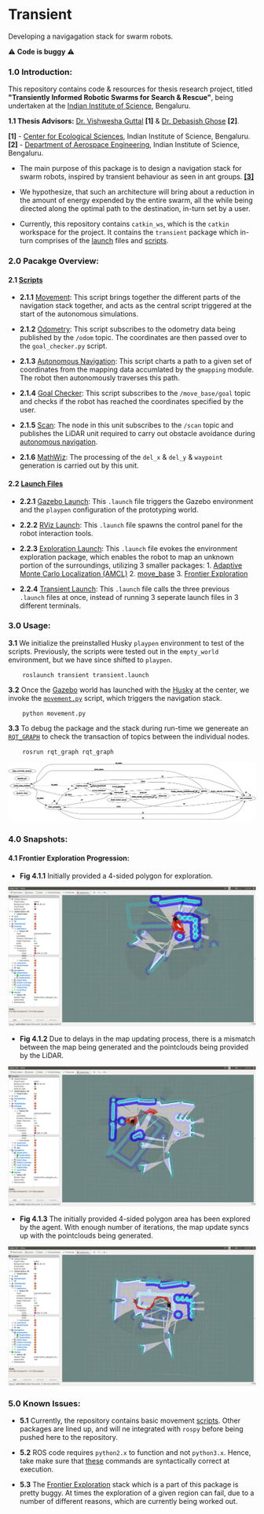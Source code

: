 # Transient

Developing a navigagation stack for swarm robots.

:warning: **Code is buggy** :warning:

### 1.0 Introduction:

This repository contains code & resources for thesis research project, titled **"Transiently Informed Robotic Swarms for Search & Rescue"**, being undertaken at the <a title="IISc" href="https://iisc.ac.in" target="_blank">Indian Institute of Science</a>, Bengaluru.

**1.1 Thesis Advisors:** <a title="Professor Guttal" href="https://teelabiisc.wordpress.com/curriculum-vitae/" target="_blank">Dr. Vishwesha Guttal</a> **[1]** & <a title="Professor Ghose" href="http://aero.iisc.ac.in/people/debasish-ghose/" target="_blank">Dr. Debasish Ghose</a> **[2]**.

**[1]** - <a title="CES, IISc" href="http://ces.iisc.ernet.in" target="_blank">Center for Ecological Sciences</a>, Indian Institute of Science, Bengaluru.
<br>
**[2]** - <a title="Aerospace Engineering, IISc" href="http://www.aero.iisc.ernet.in" target="_blank">Department of Aerospace Engineering</a>, Indian Institute of Science, Bengaluru.

- The main purpose of this package is to design a navigation stack for swarm robots, inspired by transient behaviour as seen in ant groups. <a title="Gelblum et al" href="https://www.nature.com/articles/ncomms8729" target="_blank">**[3]**</a>

- We hypothesize, that such an architecture will bring about a reduction in the amount of energy expended by the entire swarm, all the while being directed along the optimal path to the destination, in-turn set by a user.

- Currently, this repository contains ```catkin_ws```, which is the ```catkin``` workspace for the project. It contains the ```transient``` package which in-turn comprises of the [launch](https://github.com/SarthakJShetty/Transient/tree/master/catkin_ws/src/transient/launch) files and [scripts](https://github.com/SarthakJShetty/Transient/tree/master/catkin_ws/src/transient/scripts).

### 2.0 Pacakge Overview:

#### 2.1 [Scripts](https://github.com/SarthakJShetty/Transient/tree/master/catkin_ws/src/transient/scripts)
	
- **2.1.1** [Movement](https://github.com/SarthakJShetty/Transient/blob/master/catkin_ws/src/transient/scripts/movement.py): This script brings together the different parts of the navigation stack together, and acts as the central script triggered at the start of the autonomous simulations.

- **2.1.2** [Odometry](https://github.com/SarthakJShetty/Transient/blob/master/catkin_ws/src/transient/scripts/odometry.py): This script subscribes to the odometry data being published by the ```/odom``` topic. The coordinates are then passed over to the ```goal_checker.py``` script.
	
- **2.1.3** [Autonomous Navigation](https://github.com/SarthakJShetty/Transient/blob/master/catkin_ws/src/transient/scripts/autonomous_navigation.py): This script charts a path to a given set of coordinates from the mapping data accumlated by the ```gmapping``` module. The robot then autonomously traverses this path.
	
- **2.1.4** [Goal Checker](https://github.com/SarthakJShetty/Transient/blob/master/catkin_ws/src/transient/scripts/goal_checker.py): This script subscribes to the ```/move_base/goal``` topic and checks if the robot has reached the coordinates specified by the user.

- **2.1.5** [Scan](https://github.com/SarthakJShetty/Transient/blob/master/catkin_ws/src/transient/scripts/scan.py): The node in this unit subscribes to the ```/scan``` topic and publishes the LiDAR unit required to carry out obstacle avoidance during [autonomous navigation](https://github.com/SarthakJShetty/Transient/blob/master/catkin_ws/src/transient/scripts/autonomous_navigation.py).

- **2.1.6** [MathWiz](https://github.com/SarthakJShetty/Transient/blob/master/catkin_ws/src/transient/scripts/mathwiz.py): The processing of the ```del_x``` & ```del_y``` & ```waypoint``` generation is carried out by this unit. 

#### 2.2 [Launch Files](https://github.com/SarthakJShetty/Transient/tree/master/catkin_ws/src/transient/launch)

- **2.2.1** [Gazebo Launch](https://github.com/SarthakJShetty/Transient/blob/master/catkin_ws/src/transient/launch/transient_gazebo.launch): This ```.launch``` file triggers the Gazebo environment and the ```playpen``` configuration of the prototyping world.
	
- **2.2.2** [RViz Launch](https://github.com/SarthakJShetty/Transient/blob/master/catkin_ws/src/transient/launch/transient_rviz.launch): This ```.launch``` file spawns the control panel for the robot interaction tools.
	
- **2.2.3** [Exploration Launch](https://github.com/SarthakJShetty/Transient/blob/master/catkin_ws/src/transient/launch/transient_exploration.launch): This ```.launch``` file evokes the environment exploration package, which enables the robot to map an unknown portion of the surroundings, utilizing 3 smaller packages: 1. [Adaptive Monte Carlo Localization (AMCL)](http://wiki.ros.org/amcl) 2. [move_base](http://wiki.ros.org/move_base) 3. [Frontier Exploration](http://wiki.ros.org/frontier_exploration)

- **2.2.4** [Transient Launch](https://github.com/SarthakJShetty/Transient/blob/master/catkin_ws/src/transient/launch/transient.launch): This ```.launch``` file calls the three previous ```.launch``` files at once, instead of running 3 seperate launch files in 3 different terminals.

### 3.0 Usage:

**3.1** We initialize the preinstalled Husky ```playpen``` environment to test of the scripts. Previously, the scripts were tested out in the ```empty_world``` environment, but we have since shifted to ```playpen```.
		
		roslaunch transient transient.launch

**3.2** Once the <a title="Gazebo" href="http://gazebosim.org/" target="_blank">Gazebo</a> world has launched with the <a title="Husky!" href="https://www.clearpathrobotics.com/husky-unmanned-ground-vehicle-robot/" target="_blank">Husky</a> at the center, we invoke the [```movement.py```](https://github.com/SarthakJShetty/Transient/blob/master/catkin_ws/src/transient/scripts/movement.py) script, which triggers the navigation stack.
		
		python movement.py

**3.3** To debug the package and the stack during run-time we genereate an [```RQT_GRAPH```](http://wiki.ros.org/rqt_graph) to check the transaction of topics between the individual nodes.

		rosrun rqt_graph rqt_graph

![RQT_GRAPH](https://raw.githubusercontent.com/SarthakJShetty/Transient/master/pictures/RQT_Graph.png "RQT_GRAPH")

### 4.0 Snapshots:

#### 4.1 Frontier Exploration Progression:

- **Fig 4.1.1**
Initially provided a 4-sided polygon for exploration.

![Frontier Exploration 1](https://raw.githubusercontent.com/SarthakJShetty/Transient/master/pictures/Map_1.png "Frontier Exploration 1")

- **Fig 4.1.2**
Due to delays in the map updating process, there is a mismatch between the map being generated and the pointclouds being provided by  the LiDAR.

![Frontier Exploration 2](https://raw.githubusercontent.com/SarthakJShetty/Transient/master/pictures/Map_2.png "Frontier Exploration 2")

- **Fig 4.1.3**
The initially provided 4-sided polygon area has been explored by the agent. With enough number of iterations, the map update syncs up with the pointclouds being generated.

![Frontier Exploration 3](https://raw.githubusercontent.com/SarthakJShetty/Transient/master/pictures/Map_3.png "Frontier Exploration 3")

### 5.0 Known Issues:

- **5.1** Currently, the repository contains basic movement <a title="Movement Code!" href="https://github.com/SarthakJShetty/Transient/blob/master/movement.py">scripts</a>. Other packages are lined up, and will ne integrated with ```rospy``` before being pushed here to the repository.

- **5.2** ROS code requires ```python2.x``` to function and not ```python3.x```. Hence, take make sure that <a title="Python 2.x" href="https://github.com/SarthakJShetty/Transient#usage">these</a> commands are syntactically correct at execution.

- **5.3** The [Frontier Exploration](http://wiki.ros.org/husky_navigation/Tutorials/Husky%20Frontier%20Exploration%20Demo) stack which is a part of this package is pretty buggy. At times the exploration of a given region can fail, due to a number of different reasons, which are currently being worked out.